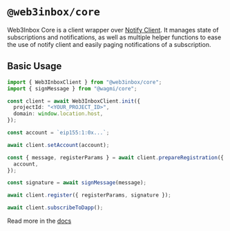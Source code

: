 # `@web3inbox/core`

Web3Inbox Core is a client wrapper over [Notify Client](https://github.com/WalletConnect/notify-client-js). It manages state of subscriptions and notifications, as well as multiple helper functions to ease the use of notify client and easily paging notifications of a subscription.

## Basic Usage

```typescript
import { Web3InboxClient } from "@web3inbox/core";
import { signMessage } from "@wagmi/core";

const client = await Web3InboxClient.init({
  projectId: "<YOUR_PROJECT_ID>",
  domain: window.location.host,
});

const account = `eip155:1:0x...`;

await client.setAccount(account);

const { message, registerParams } = await client.prepareRegistration({
  account,
});

const signature = await signMessage(message);

await client.register({ registerParams, signature });

await client.subscribeToDapp();
```

Read more in the [docs](https://docs.walletconnect.com/web3inbox/frontend-integration/api?platform=javascript)

